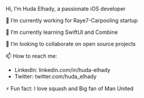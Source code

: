 Hi, I’m Huda Elhady, a passionate iOS developer 

 🌱 I’m currently working for Raye7-Carpooling startup
 
 🌱 I’m currently learning SwiftUI and Combine
 
 👯 I’m looking to collaborate on open source projects
 
 📫 How to reach me: 
   * LinkedIn: linkedin.com/in/huda-elhady
   * Twitter: twitter.com/huda_elhady

 ⚡ Fun fact: I love squash and Big fan of Man United 
